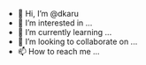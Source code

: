 - 👋 Hi, I’m @dkaru
- 👀 I’m interested in ...
- 🌱 I’m currently learning ...
- 💞️ I’m looking to collaborate on ...
- 📫 How to reach me ...

<!---
dkaru/dkaru is a ✨ special ✨ repository because its `README.md` (this file) appears on your GitHub profile.
You can click the Preview link to take a look at your changes.
--->
